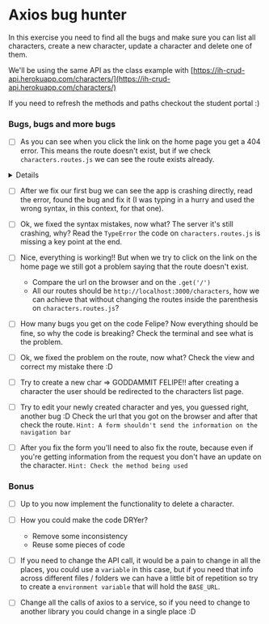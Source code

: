# Axios bug hunter

In this exercise you need to find all the bugs and make sure you can list all characters, create a new character, update a character and delete one of them.

We'll be using the same API as the class example with [https://ih-crud-api.herokuapp.com/characters/](https://ih-crud-api.herokuapp.com/characters/)

If you need to refresh the methods and paths checkout the student portal :) 

### Bugs, bugs and more bugs

- [ ] As you can see when you click the link on the home page you get a 404 error. This means the route doesn't exist, but if we check `characters.routes.js` we can see the route exists already.
<details> 
  <sumary> Spoiler: Solution </sumary>

  on the `app.js` add

  ```javascript
    const charRoutes = require('./routes/characters.routes.js')
    app.use('/', charRoutes)
  ```


</details>

- [ ] After we fix our first bug we can see the app is crashing directly, read the error, found the bug and fix it (I was typing in a hurry and used the wrong syntax, in this context, for that one).

- [ ] Ok, we fixed the syntax mistakes, now what? The server it's still crashing, why? Read the `TypeError` the code on `characters.routes.js` is missing a key point at the end.

- [ ] Nice, everything is working!! But when we try to click on the link on the home page we still got a problem saying that the route doesn't exist.
  - Compare the url on the browser and on the `.get('/')`
  - All our routes should be `http://localhost:3000/characters`, how we can achieve that without changing the routes inside the parenthesis on `characters.routes.js`?

- [ ] How many bugs you get on the code Felipe? Now everything should be fine, so why the code is breaking? Check the terminal and see what is the problem.

- [ ] Ok, we fixed the problem on the route, now what? Check the view and correct my mistake there :D

- [ ] Try to create a new char => GODDAMMIT FELIPE!! after creating a character the user should be redirected to the characters list page.

- [ ] Try to edit your newly created character and yes, you guessed right, another bug :D Check the url that you got on the browser and after that check the route. `Hint: A form shouldn't send the information on the navigation bar`

- [ ] After you fix the form you'll need to also fix the route, because even if you're getting information from the request you don't have an update on the character. `Hint: Check the method being used`

### Bonus

- [ ] Up to you now implement the functionality to delete a character.

- [ ] How you could make the code DRYer?
  - Remove some inconsistency
  - Reuse some pieces of code

- [ ] If you need to change the API call, it would be a pain to change in all the places, you could use a `variable` in this case, but if you need that info across different files / folders we can have a little bit of repetition so try to create a `environment variable` that will hold the `BASE_URL`.

- [ ] Change all the calls of axios to a service, so if you need to change to another library you could change in a single place :D
